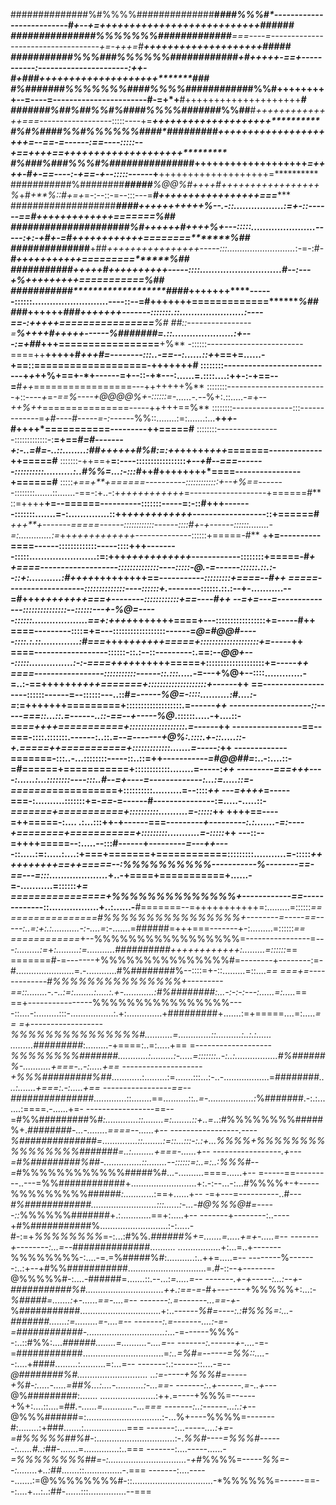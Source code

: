 ##############%#%%%%##############**#**************###%%%#*--------------------------#+--+=+**+**+++++***++++++++++++++++++++****######
###############%%%%%%%############******#**===----=-----------------------------------+=-+++=#***********++++++++++++++++++++*****#####
###########%%%###%%%%%%###########*#*******+#*+++++-==+-----------:----------------------:++-#*+##******#++++++++++++++++++++*******###
#%#######%%%%%%%####%%%%###########***********#%%#+++++++++--=----=-----------------------#-=+*+********#++++++++++++++++++++*********#
#######%##%##%%#%####%%%%######**#***%%##****#*++++++++++++++===--*----------------:::::----+=***********++++++++++++++++++++**********
#%#%####%%#%%%%%%####*#######********##****+++++++++++++++++++++=-*-==-=------:==----:::::--+==++++==****++++++++++++++++++++**********
#%###%###%%%#%#############***********##+++++++++++++++++++*=++++-#+-==----:-+==-+--:::::------*+********+++++++++++++++++++=**********
###########%########***#####******%@@%#*++++#+*++++++++++++++++%*+#*+**%::#+=+*=-:--::-=--:::---=*******#+++++++++++++++++===**********
###################*****####*************+*+*+++++*+*+++*%*--.-::.................:=****+-::------==****#+++++++++++++=======*******%##
##########*########******###***********%#*++++*+*+#++++%+---:::::......................-----:+:-+#+-=*#**++++++++++++========*******%##
##########**#***********###********+##*++++++++++++++++-----:::...........................*:-=-:#-*****#*+++++++++++=========*******%##
###########**************************+++++#*++++++++++-----::::............................#--:---+*%****+++++++++===========*******%##
###########**********************####*****+++++++****------::::::..........................----::--=**#**+++++++=============*******%##
##*#**++++++***************************###+++++**++*-------:::::::.::......................:----=*=-:+***++++================*******%#*
##*::----------------=***************%***++++#+++++------*%#######=.::.....................:+---:=***+##*+++=================******+%**
-::::::------------------------====++**+++++#*+++#=--------:::..-==--:......::+*+==+=......-+==::********===================-+++++++#**
::::::::---------------------------+*+*++%+==+-*+------=**+--::-+*---:......=.::::....:++-:-+==--=**#*++*=================---+++++++%**
::::::::-------------------------+::----*+*=*-==%----+@@@@%+-::::::=-......-.--*%+:.::.....-*=*+--*++%++*===============-----+++++==%**
::::::::---------------:::-------------=*+#*----#-----*=-:------*%%::........:=:.......:...**++*+*-#++++*===========---------++=====#**
::::::::----------------:::::::::::::-:**=+==*#=#-------+:-..=#=-..::........:##++++++#%#:=:++*+++++*+++*=======-------------++=====#**
:::::::-++==+**=:----:::::::::::::::::*+--+#--===-------::::::::::..........:..#%%=...:-:::#*++#++++++++*====----------------+======#**
:::::*+==+**+======----------:::::::::::::+--+%==*-------::::::::.......::.......-==-:+..-:+*+++++++++++*=-------------------+======#**
::=++++**+=--======----------:::::::-----=:-::#+++-------:::::::.......=-:..............::++*+++++++++++*------------------::+======#**
*+++**+-------=====------::::::::::::------::::#+-+------::::::........-=:.............:=*++*+++++++++++*--------------::::::+=====-#**
+**+=----------====------:::::::::::::-----::::+++--------:::::.......................:=:+++*+++++++++++*------------::::::::+=====-#*+
+====-------------------::::::::::::::----:::::-@.-=------::::::.::.:--::+:...........:#++++*+++++++++==*-----------:::::::::+====--#++
=====-------------------::::::::::::::----::::::+.-*-------::::::.::.:--+-...........--=#+++*++++++++===+--------::::::::::::+==----#++
--=+=---=--------------:::::::::::::::--::::::---+-%@=-----::::::...................==+:++++*+++++++====+---:::::::::::::::::+=-----#++
====---------::::=+=---::::::::::::::::::------=*@=#@@#-----::::.:.::.............:#===*++++*++++++=====+::::::::::::::::::::+=-----*++
====------------------::::::-::.:--::---------:.==:--*@@+---:::::...............:-:-====++++*++++++=====+::::::::::::::::::::+=-----*++
====-----------------:::::::::::------::.:::.....-*=---+%@+--::::.............-=..:-==++++++*++++=======+::::::::::::::::::::+------*++
==-------------------::::::------=--::::::---..::#*=------%@=-::::..........:#....:-=*:=+++++++=========+:::::::::::::::::::.=------*++
--------------------::-----===::...::.=------..::-==--+-----%@*.::::::.....-+....::-==*==++++===========+:::::::::::::::::::.=------*++
-----------------==--===-::::.:::::::.------:..::.*=--=-------+@%:.::::.+-::.....::-+.=====++===========+:::::::::::::.......=-----:*++
-------------=======-:::..-...::::::::-----::..::=++---*--------=#@@##=*:..-:....::-=#======+===========+::::::::::::........=-----:*++
---------===+++----:......:...::::::::----:::..#--=+----=-------------:...:=.....::=-=======*===========+::::::::::..........=--::::*++
---=++++*=-----===-:..........:::::::+=-*==*-=------#---------------:=.....-.....::-*=======+===========+::::::::::..........=-:::::*++
++++==----=++=====-:.... .:...:::++-+------===-----*----+---------:.:.......-=:----+========+===========+:::::::::...........=-:::::*++
---::--=++++=====--:.....--:::#------+---------*=---++---*-::.....:=:.....:....:+===+=======+============:::::::::...........=-:::::*++
++++++++==++=====--:%%%%%%%%%%-----------%--------==-==---=:::....................*+..-+====+===========+......-=-...........=::::::*+=
================+%%%%%%%%%%%%%%+------------==--------*-----::.................+..:......-**#=======--=+++++++++++=:.........=::::::*==
===============#%%%%%%%%%%%%%%%%+--------=-----==-----:..=:+:.:...........-:-....=*:-.......=######=+++===-------+-:.........=::::::*==
============*+--%%%%%%%%%%%%%%%%%=----------------=*---:.........:=*+*:.........:=...........##########++++++++++++:.........=::::::*==
=======#-=-------+%%%%%%%%%%%%%%%#=--------+--------:=-#.......................=.-............#%########%--::::=+-::.........=::....*==
===+=-------------#%%%%%%%%%%%%%%%+---------==::........-.-..:=:........:.....:.+-............:#%########:...-:-:-:---:......=:.....*==
==+----------------%%%%%%%%%%%%%%%%----::....-:.........:::-.................:.+:..............+#########+.......:=+=====....=:.....*==
=+------------------%%%%%%%%%%%%%%%#...........=.............::..........:..:.:......  .........#########*:.........-+====:..=:.....+==
=-------------------*%%%%%%%%#######............:.........:-.....=:::::::..-:..:.................#%######%-...........+===-..-:.....+==
--------------------+%%%#########%##*............:.........:=.......:::...:-..-..................=########*....:.......+===:.-:.....+==
-----------------==--###############*.............::........==..........::*..=-..................:*%#######.-:.:.......:====.-......+=-
-----------------==--=#%%#########%#*:.............::........=:........::+..=*..:#%%%%%%%%#####%+.*########-...-........====--......+--
-----------------.----%##############=..............::........:=::...:::-:.:+...%%%%+%%%%%%%%%%%%%%%%#######=..:.........+===-......+--
-----------------.+---=#%#########%##-...............::........--::::::=:..=:..:%%%#--=*#%%%%%%%%%%%%#####%#...-..........====......+--
=-----==---------..---=%%############+..........................+:.-:--...-:...#%%%%+-+-----%%%%%%%%%######*:.........*...:==+......+--
-=+---=----------..#---*#%############..........................:::......:-...-#@%%%@#=-----::*%%%%%%#######+.:............==+:.....+--
-------+--------:..----+#%###########%...........................:-:.....-#-:=+*%%%%%%%%*=-:...:#%%.*######%+=.......=.....+=+-.....=--
-------+--------:...=--*##############..........  .................+:...=..+-------%%%%%%%%-:....-=.=%#####%#:...........:..++=.....=--
--------%-------:..:+--+#%%###########...............................=.#-::--+--------@%%%%%#-:....*-*######=.......::.--...:*=.....=--
-------.+-+-----:...:--+-###########%#...............................++.:==-=-*#+-------+%%%%%+:...:-*%#####=.......:+-......==-....=--
-------:.=-------...==-+-*%###########................................+:..------*%#=----:.:#%%%=:...-#######.......:=.........=-....=--
-------:.=-------....:-=-=############-...............................:*...-=------%%%--:..::#%%:....*######........=..........-....=--
-------:.------+-....*-=-=############................................=*:..=%#=------=%%::....-*-:....+####.........:..........=:...=--
-------:.:------::....-=--*@########%#............................ ..:=-----+%%%#=-----+%#-:.....-.....=##%...:....-...........:-...==-
-------:..+------.=-..+---*@%#########:....... ......................:++.=----+%%%=------+%+:....::....=##*.-......=............-...===
-------:..:------...:.:+--*@%%%######=:..............................:-...%+----%%%%=-------#:........:+###.......:.................===
-------:...*-----....:+=-=#%%%%%##%#*-:...............................:-.*%%#----=%%%#------:......#..:*##-.......=..............:..===
-------:....-----......*-=%%%%%%%%##=-:...............................-+*#%%%%=-----*%%=--:........+..:##*.......::...............-.===
-------:....-----.......:=@%%%%%%%%#-::................................-*%%%%%%=------==--:....+...:..:##-......:::...............--===

